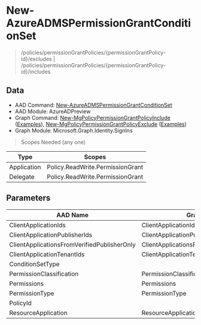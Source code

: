# New-AzureADMSPermissionGrantConditionSet

> /policies/permissionGrantPolicies/{permissionGrantPolicy-id}/excludes | /policies/permissionGrantPolicies/{permissionGrantPolicy-id}/includes

## Data

+ AAD Command: [New-AzureADMSPermissionGrantConditionSet](https://docs.microsoft.com/en-us/powershell/module/AzureAD/New-AzureADMSPermissionGrantConditionSet?view=azureadps-2.0-preview)
+ AAD Module: AzureADPreview
+ Graph Command: [New-MgPolicyPermissionGrantPolicyInclude](https://docs.microsoft.com/en-us/powershell/module/Microsoft.Graph.Identity.SignIns/New-MgPolicyPermissionGrantPolicyInclude) ([Examples](https://github.com/orgs/msgraph/discussions?discussions_q=New-MgPolicyPermissionGrantPolicyInclude)), [New-MgPolicyPermissionGrantPolicyExclude](https://docs.microsoft.com/en-us/powershell/module/Microsoft.Graph.Identity.SignIns/New-MgPolicyPermissionGrantPolicyExclude) ([Examples](https://github.com/orgs/msgraph/discussions?discussions_q=New-MgPolicyPermissionGrantPolicyExclude))
+ Graph Module: Microsoft.Graph.Identity.SignIns

> Scopes Needed (any one)

|Type|Scopes|
|---|---|
|Application|Policy.ReadWrite.PermissionGrant|
|Delegate|Policy.ReadWrite.PermissionGrant|

## Parameters

|AAD Name|Graph Name|AAD Type|Graph Type|Infos|
|---|---|---|---|---|
|ClientApplicationIds|ClientApplicationIds|System.Collections.Generic.List/System.String|System.String[]||
|ClientApplicationPublisherIds|ClientApplicationPublisherIds|System.Collections.Generic.List/System.String|System.String[]||
|ClientApplicationsFromVerifiedPublisherOnly|ClientApplicationsFromVerifiedPublisherOnly|System.Nullable/System.Boolean|System.Management.Automation.SwitchParameter||
|ClientApplicationTenantIds|ClientApplicationTenantIds|System.Collections.Generic.List/System.String|System.String[]||
|ConditionSetType||System.String|||
|PermissionClassification|PermissionClassification|System.String|System.String||
|Permissions|Permissions|System.Collections.Generic.List/System.String|System.String[]||
|PermissionType|PermissionType|System.String|System.String||
|PolicyId||System.String|||
|ResourceApplication|ResourceApplication|System.String|System.String||

